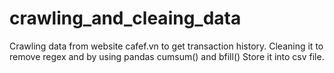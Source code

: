 # crawling_and_cleaing_data
Crawling data from website cafef.vn to get transaction history.
Cleaning it to remove regex and by using pandas cumsum() and bfill()
Store it into csv file.
